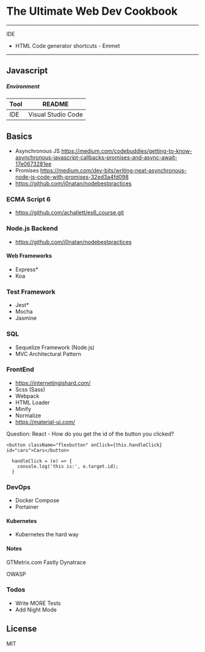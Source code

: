 # The Ultimate Web Dev Cookbook
----


IDE
- HTML Code generator shortcuts - Emmet 

---


## Javascript
##### Environment

| Tool | README |
| ------ | ------ |
| IDE | Visual Studio Code |


## Basics
- Asynchronous JS https://medium.com/codebuddies/getting-to-know-asynchronous-javascript-callbacks-promises-and-async-await-17e0673281ee  
- Promises https://medium.com/dev-bits/writing-neat-asynchronous-node-js-code-with-promises-32ed3a4fd098 
- https://github.com/i0natan/nodebestpractices 

### ECMA Script 6
- https://github.com/achallett/es6_course.git 

### Node.js Backend
- https://github.com/i0natan/nodebestpractices

#### Web Frameworks
- Express*
- Koa

### Test Framework
- Jest*
- Mocha
- Jasmine

### SQL
- Sequelize Framework (Node.js)
- MVC Architectural Pattern

### FrontEnd
- https://internetingishard.com/
- Scss (Sass)
- Webpack
- HTML Loader
- Minify
- Normalize
- https://material-ui.com/


Question: 
React - How do you get the id of the button you clicked?


```
<button className="flexbutton" onClick={this.handleClick} id="cars">Cars</button>

  handleClick = (e) => {
    console.log('this is:', e.target.id);
  }
```
### DevOps
- Docker Compose
- Portainer

#### Kubernetes
- Kubernetes the hard way

#### Notes
GTMetrix.com
Fastly
Dynatrace 

OWASP


### Todos

 - Write MORE Tests
 - Add Night Mode

License
----

MIT

